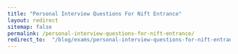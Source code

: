 ```yaml
---
title: "Personal Interview Questions For Nift Entrance"
layout: redirect
sitemap: false
permalink: /personal-interview-questions-for-nift-entrance/
redirect_to:  "/blog/exams/personal-interview-questions-for-nift-entrance/"
---
```

